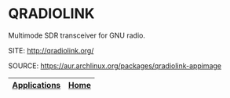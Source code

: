 # QRADIOLINK

 Multimode SDR transceiver for GNU radio.

 SITE: http://qradiolink.org/

 SOURCE: https://aur.archlinux.org/packages/qradiolink-appimage

 | [Applications](https://portable-linux-apps.github.io/apps.html) | [Home](https://portable-linux-apps.github.io)
 | --- | --- |
